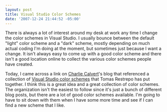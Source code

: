 ```yaml
---
layout: post
title: Visual Studio Color Schemes
date: '2007-12-24 21:44:52 -05:00'
---
```


There is always a lot of interest around my desk at work any time I change the color schemes in Visual Studio. I usually bounce between the default "light" color scheme and a "dark" scheme, mostly depending on much actual coding I'm doing at the moment, but sometimes just because I want a change. It isn't always easy to come up with a good color scheme and there isn't a good location online to collect the various color schemes people have created.

Today, I came across a link on [Charlie Calvert](http://blogs.msdn.com/charlie/archive/2007/12/10/community-convergence-xxxvii.aspx)'s blog that referenced a collection of [Visual Studio color schemes](http://www.winterdom.com/weblog/CategoryView,category,VS%2BColor%2BScheme.aspx) that Tomas Restrepo has put together. I think this is a great idea and a great collection of color schemes. The organization isn't the easiest to follow since it's just a bunch of different blog posts, but there are a lot of good color schemes available. I'm going to have to sit down with them when I have some more time and see if I can find a new scheme that I like.
